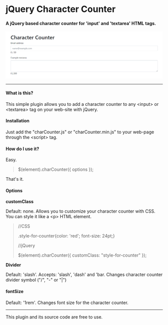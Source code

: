 <div>
   <h1>jQuery Character Counter</h1>
   <h4>A jQuery based character counter for 'input' and 'textarea' HTML tags.</h4>
   <img src="readme/example.gif" alt="example gif">
   <hr>
   <div>
     <h4>What is this?</h4>
      <p>This simple plugin allows you to add a character counter to any &lt;input&gt; or &lt;textarea&gt; tag on your web-site with jQuery.</p>
       <h4>Installation</h4>
       <p>Just add the "charCounter.js" or "charCounter.min.js" to your web-page through the &lt;script&gt; tag.</p>
       <h4>How do I use it?</h4>
        <p>Easy.</p>
        <blockquote>
            $(element).charCounter({ options });
        </blockquote>
        <p>That's it.</p>
              <h4>Options</h4>
        <p><b>customClass</b></p>
        <p>Default: none. Allows you to customize your character counter with CSS. You can style it like a &lt;p&gt; HTML element.</p>
       <blockquote>
            <p>
                //CSS
            </p>
            <p>.style-for-counter{color: 'red'; font-size: 24pt;}</p>
            <p>//jQuery</p>
            <p>$(element).charCounter({ customClass: "style-for-counter" });</p>
        </blockquote>
        <p><b>Divider</b></p>
        <p>Default: 'slash'. Accepts: 'slash', 'dash' and 'bar. Changes character counter divider symbol ("/", "-" or "|")</p>
        <h4>fontSize</h4>
        <p>Default: '1rem'. Changes font size for the character counter.</p>
        <hr>
        <p>This plugin and its source code are free to use.</p>
   </div>
</div>
